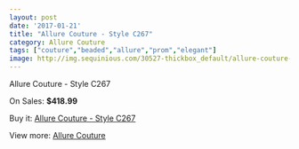 ```yaml
---
layout: post
date: '2017-01-21'
title: "Allure Couture - Style C267"
category: Allure Couture
tags: ["couture","beaded","allure","prom","elegant"]
image: http://img.sequinious.com/30527-thickbox_default/allure-couture-style-c267.jpg
---
```

Allure Couture - Style C267

On Sales: **$418.99**
<a href="https://www.sequinious.com/allure-couture/515-allure-couture-style-c267.html"><amp-img layout="responsive" width="600" height="600" src="//img.sequinious.com/30527-thickbox_default/allure-couture-style-c267.jpg" alt="Allure Couture - Style C267 0" /></a>
<a href="https://www.sequinious.com/allure-couture/515-allure-couture-style-c267.html"><amp-img layout="responsive" width="600" height="600" src="//img.sequinious.com/30530-thickbox_default/allure-couture-style-c267.jpg" alt="Allure Couture - Style C267 1" /></a>
<a href="https://www.sequinious.com/allure-couture/515-allure-couture-style-c267.html"><amp-img layout="responsive" width="600" height="600" src="//img.sequinious.com/30529-thickbox_default/allure-couture-style-c267.jpg" alt="Allure Couture - Style C267 2" /></a>
<a href="https://www.sequinious.com/allure-couture/515-allure-couture-style-c267.html"><amp-img layout="responsive" width="600" height="600" src="//img.sequinious.com/30528-thickbox_default/allure-couture-style-c267.jpg" alt="Allure Couture - Style C267 3" /></a>

Buy it: [Allure Couture - Style C267](https://www.sequinious.com/allure-couture/515-allure-couture-style-c267.html "Allure Couture - Style C267")

View more: [Allure Couture](https://www.sequinious.com/15-allure-couture "Allure Couture")